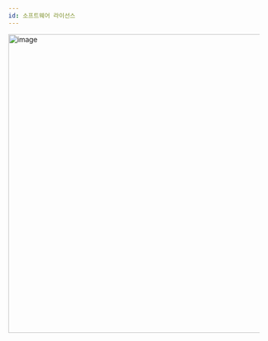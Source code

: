 ```yaml
---
id: 소프트웨어 라이선스
---
```


<img width="600" alt="image" src="https://github.com/heesu0/linux-study/assets/34677157/dad44cc2-738d-4e28-9d9c-f3dae80aa4c1" />

